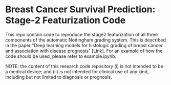 # Breast Cancer Survival Prediction: Stage-2 Featurization Code

This repo contain code to reproduce the stage2 featurization of all three
components of the automatic Nottingham grading system. This is described in the
paper "Deep learning models for histologic grading of breast cancer and
association with disease prognosis"
[[Link](https://doi.org/10.1038/s41523-022-00478-y)].
For an example of how the code should be used, please refer to example.ipynb.

NOTE: the content of this research code repository (i) is not intended to be a
medical device; and (ii) is not intended for clinical use of any kind, including
but not limited to diagnosis or prognosis.
